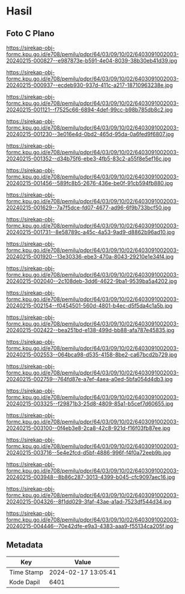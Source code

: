 # Hasil

## Foto C Plano

https://sirekap-obj-formc.kpu.go.id/e708/pemilu/pdpr/64/03/09/10/02/6403091002003-20240215-000827--e987873e-b591-4e04-8039-38b30eb41d39.jpg

https://sirekap-obj-formc.kpu.go.id/e708/pemilu/pdpr/64/03/09/10/02/6403091002003-20240215-000937--ecdeb930-937d-411c-a217-18710963238e.jpg

https://sirekap-obj-formc.kpu.go.id/e708/pemilu/pdpr/64/03/09/10/02/6403091002003-20240215-001121--f7525c66-6894-4def-99cc-b98b785db8c2.jpg

https://sirekap-obj-formc.kpu.go.id/e708/pemilu/pdpr/64/03/09/10/02/6403091002003-20240215-001230--3e016e4d-0bd2-465d-95da-0a6fed9f6807.jpg

https://sirekap-obj-formc.kpu.go.id/e708/pemilu/pdpr/64/03/09/10/02/6403091002003-20240215-001352--d34b75f6-ebe3-4fb5-83c2-a55f8e5ef16c.jpg

https://sirekap-obj-formc.kpu.go.id/e708/pemilu/pdpr/64/03/09/10/02/6403091002003-20240215-001456--589fc8b5-2676-436e-be0f-91cb594fb880.jpg

https://sirekap-obj-formc.kpu.go.id/e708/pemilu/pdpr/64/03/09/10/02/6403091002003-20240215-001629--7a7f5dce-fd07-4677-ad96-6f9b733bcf50.jpg

https://sirekap-obj-formc.kpu.go.id/e708/pemilu/pdpr/64/03/09/10/02/6403091002003-20240215-001731--8e58789c-a45c-4a53-9ad9-d8862b96ad10.jpg

https://sirekap-obj-formc.kpu.go.id/e708/pemilu/pdpr/64/03/09/10/02/6403091002003-20240215-001920--13e30336-ebe3-470a-8043-29210e1e34f4.jpg

https://sirekap-obj-formc.kpu.go.id/e708/pemilu/pdpr/64/03/09/10/02/6403091002003-20240215-002040--2c108deb-3dd6-4622-9ba1-9539ba5a4202.jpg

https://sirekap-obj-formc.kpu.go.id/e708/pemilu/pdpr/64/03/09/10/02/6403091002003-20240215-002154--f0454501-560d-4801-b4ec-d5f5da4c1a5b.jpg

https://sirekap-obj-formc.kpu.go.id/e708/pemilu/pdpr/64/03/09/10/02/6403091002003-20240215-002422--bea251bd-e138-499d-bb88-afa787e45835.jpg

https://sirekap-obj-formc.kpu.go.id/e708/pemilu/pdpr/64/03/09/10/02/6403091002003-20240215-002553--064bca98-d535-4158-8be2-ca67bcd2b729.jpg

https://sirekap-obj-formc.kpu.go.id/e708/pemilu/pdpr/64/03/09/10/02/6403091002003-20240215-002759--764fd87e-a7ef-4aea-a0ed-5bfa054d4db3.jpg

https://sirekap-obj-formc.kpu.go.id/e708/pemilu/pdpr/64/03/09/10/02/6403091002003-20240215-003325--f29871b3-25d8-4809-85a1-b5cef7d60655.jpg

https://sirekap-obj-formc.kpu.go.id/e708/pemilu/pdpr/64/03/09/10/02/6403091002003-20240215-003100--0f4eb3e8-2ca8-42c8-921d-f16f03fb87ee.jpg

https://sirekap-obj-formc.kpu.go.id/e708/pemilu/pdpr/64/03/09/10/02/6403091002003-20240215-003716--5e4e2fcd-d5bf-4886-996f-f4f0a72eeb9b.jpg

https://sirekap-obj-formc.kpu.go.id/e708/pemilu/pdpr/64/03/09/10/02/6403091002003-20240215-003948--8b86c287-3013-4399-b045-cfc9097aec16.jpg

https://sirekap-obj-formc.kpu.go.id/e708/pemilu/pdpr/64/03/09/10/02/6403091002003-20240215-004326--8f1dd029-3faf-43ae-a1ad-7523df544d34.jpg

https://sirekap-obj-formc.kpu.go.id/e708/pemilu/pdpr/64/03/09/10/02/6403091002003-20240215-004446--70e42dfe-e9a3-4383-aaa9-f55134ca205f.jpg


## Metadata

| Key        | Value               |
| ---------- | ------------------- |
| Time Stamp | 2024-02-17 13:05:41 |
| Kode Dapil | 6401                |



